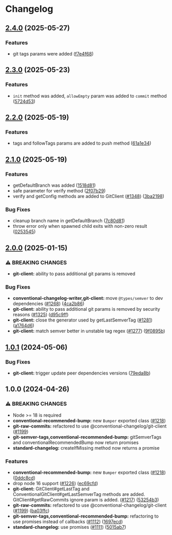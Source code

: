 # Changelog

## [2.4.0](https://github.com/conventional-changelog/conventional-changelog/compare/git-client-v2.3.0...git-client-v2.4.0) (2025-05-27)

### Features

* git tags params were added ([f7e4f68](https://github.com/conventional-changelog/conventional-changelog/commit/f7e4f68d802416743299ee246eeab52262524c01))

## [2.3.0](https://github.com/conventional-changelog/conventional-changelog/compare/git-client-v2.2.0...git-client-v2.3.0) (2025-05-23)

### Features

* `init` method was added, `allowEmpty` param was added to `commit` method ([5724d53](https://github.com/conventional-changelog/conventional-changelog/commit/5724d5337f9f234f948eb1d5a1f2681d74467048))

## [2.2.0](https://github.com/conventional-changelog/conventional-changelog/compare/git-client-v2.1.0...git-client-v2.2.0) (2025-05-19)

### Features

* tags and followTags params are added to push method ([61a1e34](https://github.com/conventional-changelog/conventional-changelog/commit/61a1e34))

## [2.1.0](https://github.com/conventional-changelog/conventional-changelog/compare/git-client-v2.0.0...git-client-v2.1.0) (2025-05-19)

### Features

* getDefaultBranch was added ([1518d81](https://github.com/conventional-changelog/conventional-changelog/commit/1518d81))
* safe parameter for verify method ([2f07b29](https://github.com/conventional-changelog/conventional-changelog/commit/2f07b29))
* verify and getConfig methods are added to GitClient ([#1348](https://github.com/conventional-changelog/conventional-changelog/issues/1348)) ([3ba2198](https://github.com/conventional-changelog/conventional-changelog/commit/3ba2198))

### Bug Fixes

* cleanup branch name in getDefaultBranch ([7c80d81](https://github.com/conventional-changelog/conventional-changelog/commit/7c80d81))
* throw error only when spawned child exits with non-zero result ([0253545](https://github.com/conventional-changelog/conventional-changelog/commit/0253545))

## [2.0.0](https://github.com/conventional-changelog/conventional-changelog/compare/git-client-v1.0.1...git-client-v2.0.0) (2025-01-15)

### ⚠ BREAKING CHANGES

* **git-client:** ability to pass additional git params is removed

### Bug Fixes

* **conventional-changelog-writer,git-client:** move `@types/semver` to dev dependencies ([#1268](https://github.com/conventional-changelog/conventional-changelog/issues/1268)) ([4ca2b86](https://github.com/conventional-changelog/conventional-changelog/commit/4ca2b86ebe22f312ebc492eead0ad859e519f43b))
* **git-client:** ability to pass additional git params is removed by security reasons ([#1325](https://github.com/conventional-changelog/conventional-changelog/issues/1325)) ([d95c9ff](https://github.com/conventional-changelog/conventional-changelog/commit/d95c9ffac05af58228bd89fa0ba37ad65741c6a2))
* **git-client:** close the generator used by getLastSemverTag ([#1281](https://github.com/conventional-changelog/conventional-changelog/issues/1281)) ([a1764d6](https://github.com/conventional-changelog/conventional-changelog/commit/a1764d61ef85244563b3a46215007fdae8083f8b))
* **git-client:** match semver better in unstable tag regex ([#1277](https://github.com/conventional-changelog/conventional-changelog/issues/1277)) ([9f0895b](https://github.com/conventional-changelog/conventional-changelog/commit/9f0895bed4c4eab6d3788f9843ed087ceb219adf))

## [1.0.1](https://github.com/conventional-changelog/conventional-changelog/compare/git-client-v1.0.0...git-client-v1.0.1) (2024-05-06)

### Bug Fixes

* **git-client:** trigger update peer dependencies versions ([79eda8b](https://github.com/conventional-changelog/conventional-changelog/commit/79eda8b2ef17a11b8d6a44a587cdbb27e273e479))

## 1.0.0 (2024-04-26)

### ⚠ BREAKING CHANGES

* Node >= 18 is required
* **conventional-recommended-bump:** new `Bumper` exported class ([#1218](https://github.com/conventional-changelog/conventional-changelog/issues/1218))
* **git-raw-commits:** refactored to use @conventional-changelog/git-client ([#1199](https://github.com/conventional-changelog/conventional-changelog/issues/1199))
* **git-semver-tags,conventional-recommended-bump:** gitSemverTags and conventionalRecommendedBump now return promises
* **standard-changelog:** createIfMissing method now returns a promise

### Features

* **conventional-recommended-bump:** new `Bumper` exported class ([#1218](https://github.com/conventional-changelog/conventional-changelog/issues/1218)) ([0ddc8cd](https://github.com/conventional-changelog/conventional-changelog/commit/0ddc8cdceb91f838f9f73e0bff8e3f140176a13a))
* drop node 16 support ([#1226](https://github.com/conventional-changelog/conventional-changelog/issues/1226)) ([ec69cfd](https://github.com/conventional-changelog/conventional-changelog/commit/ec69cfdf0040f73ec0eadc4779c37874e71f3dff))
* **git-client:** GitClient#getLastTag and ConventionalGitClient#getLastSemverTag methods are added. GitClient#getRawCommits ignore param is added. ([#1217](https://github.com/conventional-changelog/conventional-changelog/issues/1217)) ([53254b3](https://github.com/conventional-changelog/conventional-changelog/commit/53254b3e14258e1f6779a2b4462199dda630f96e))
* **git-raw-commits:** refactored to use @conventional-changelog/git-client ([#1199](https://github.com/conventional-changelog/conventional-changelog/issues/1199)) ([ba03ffc](https://github.com/conventional-changelog/conventional-changelog/commit/ba03ffc3c05e794db48b18a508f296d4d662a5d9))
* **git-semver-tags,conventional-recommended-bump:** refactoring to use promises instead of callbacks ([#1112](https://github.com/conventional-changelog/conventional-changelog/issues/1112)) ([1697ecd](https://github.com/conventional-changelog/conventional-changelog/commit/1697ecdf4c2329732e612cc1bd3323e84f046f3a))
* **standard-changelog:** use promises ([#1111](https://github.com/conventional-changelog/conventional-changelog/issues/1111)) ([5015ab7](https://github.com/conventional-changelog/conventional-changelog/commit/5015ab71de7a3db9cbcbbabd0cc25502f1cd0109))

